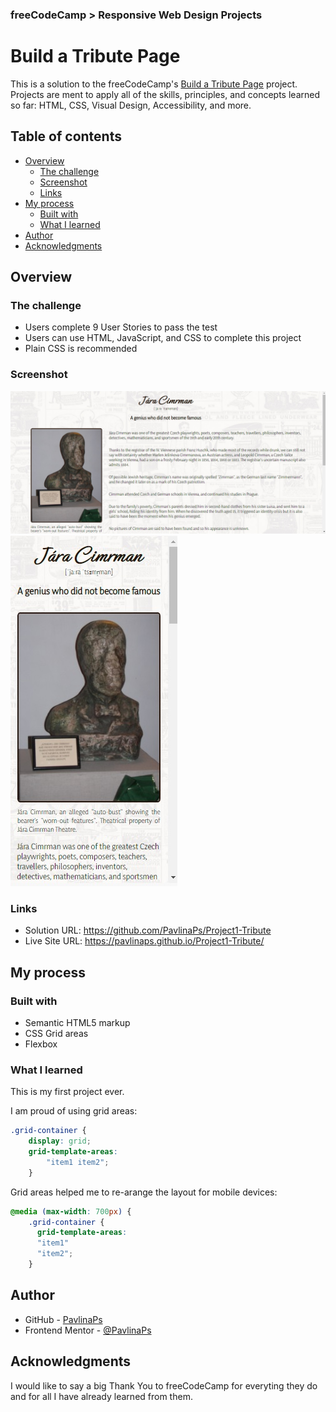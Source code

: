 ### freeCodeCamp > Responsive Web Design Projects

# Build a Tribute Page

This is a solution to the freeCodeCamp's [Build a Tribute Page](https://www.freecodecamp.org/learn/responsive-web-design/responsive-web-design-projects/build-a-tribute-page) project. Projects are ment to apply all of the skills, principles, and concepts learned so far: HTML, CSS, Visual Design, Accessibility, and more.

## Table of contents

- [Overview](#overview)
  - [The challenge](#the-challenge)
  - [Screenshot](#screenshot)
  - [Links](#links)
- [My process](#my-process)
  - [Built with](#built-with)
  - [What I learned](#what-i-learned)
- [Author](#author)
- [Acknowledgments](#acknowledgments)

## Overview

### The challenge
- Users complete 9 User Stories to pass the test
- Users can use HTML, JavaScript, and CSS to complete this project
- Plain CSS is recommended

### Screenshot

![Desktop layout](./screenshot-desktop.jpg)
![Mobile layout](./screenshot-mobile.jpg)

### Links

- Solution URL: https://github.com/PavlinaPs/Project1-Tribute
- Live Site URL: https://pavlinaps.github.io/Project1-Tribute/

## My process

### Built with

- Semantic HTML5 markup
- CSS Grid areas
- Flexbox

### What I learned

This is my first project ever. 

I am proud of using grid areas:

```css
.grid-container {
    display: grid;
    grid-template-areas: 
        "item1 item2";
    }
```
Grid areas helped me to re-arange the layout for mobile devices:

```css
@media (max-width: 700px) {
    .grid-container {
      grid-template-areas: 
      "item1"
      "item2";
    }
```

## Author

- GitHub - [PavlinaPs](https://github.com/PavlinaPs)
- Frontend Mentor - [@PavlinaPs](https://www.frontendmentor.io/profile/PavlinaPs)

## Acknowledgments

I would like to say a big Thank You to freeCodeCamp for everyting they do and for all I have already learned from them.

